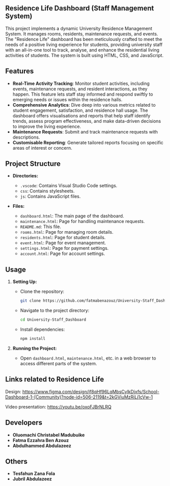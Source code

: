 ##   Residence Life Dashboard (Staff Management System)

This project implements a dynamic University Residence Management System. It manages rooms, residents, maintenance requests, and events. The "Residence Life" dashboard has been meticulously crafted to meet the needs of a positive living experience for students, providing university staff with an all-in-one tool to track, analyse, and enhance the residential living activities of students. The system is built using HTML, CSS, and JavaScript.

## Features

- **Real-Time Activity Tracking**: Monitor student activities, including events, maintenance requests, and resident interactions, as they happen. This feature lets staff stay informed and respond swiftly to emerging needs or issues within the residence halls.
- **Comprehensive Analytics**: Dive deep into various metrics related to student engagement, satisfaction, and residence hall usage. The dashboard offers visualisations and reports that help staff identify trends, assess program effectiveness, and make data-driven decisions to improve the living experience.
- **Maintenance Requests**: Submit and track maintenance requests with descriptions.
- **Customisable Reporting**: Generate tailored reports focusing on specific areas of interest or concern.

## Project Structure

- **Directories:**
  - `.vscode`: Contains Visual Studio Code settings.
  - `css`: Contains stylesheets.
  - `js`: Contains JavaScript files.

- **Files:**
  - `dashboard.html`: The main page of the dashboard.
  - `maintenance.html`: Page for handling maintenance requests.
  - `README.md`: This file.
  - `rooms.html`: Page for managing room details.
  - `residents.html`: Page for student details.
  - `event.html`: Page for event management.
  - `settings.html`: Page for payment settings.
  - `account.html`: Page for account settings.

## Usage

1. **Setting Up:**
   - Clone the repository:
     ```bash
     git clone https://github.com/fatmabenazouz/University-Staff_Dashboard.git
     ```
   - Navigate to the project directory:
     ```bash
     cd University-Staff_Dashboard
     ```
   - Install dependencies:
     ```bash
     npm install
     ```

2. **Running the Project:**
   - Open `dashboard.html`, `maintenance.html`, etc. in a web browser to access different parts of the system.

## Links related to Residence Life
Design: https://www.figma.com/design/jf8qHf96LqMbsCylkDjxfs/School-Dashboard-1-(Community)?node-id=506-2119&t=2kGViuMzRiLj1cVw-1

Video presentation: https://youtu.be/oxoFJBrNLRQ


## Developers

- **Oluomachi Christabel Madubuike**
- **Fatma Ezzahra Ben Azouz**
- **Abdulhammed Abdulazeez**
## Others
- **Tesfahun Zana Fola**
- **Jubril Abdulazeez**
